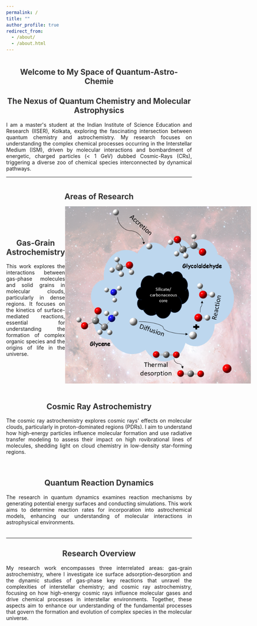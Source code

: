 ```yaml
---
permalink: /
title: ""
author_profile: true
redirect_from: 
  - /about/
  - /about.html
---
```


<style>

  h1 {
    font-size: 1.5em; /* Smaller font size for the main heading */
    margin-top: 40px; /* Space above the heading */
    color: #333;
    text-align: center; /* Center the heading */
  }

  h2 {
    text-align: center; /* Center the subheading */
    color: #333;
  }
  
</style>

<h1 style="text-align: center;">Welcome to My Space of Quantum-Astro-Chemie</h1>
<h2 style="text-align: center;">The Nexus of Quantum Chemistry and Molecular Astrophysics</h2>

<p style="text-align: justify;">
    I am a master's student at the Indian Institute of Science Education and Research (IISER), Kolkata, exploring the fascinating intersection between quantum chemistry and astrochemistry. My research focuses on understanding the complex chemical processes occurring in the Interstellar Medium (ISM), driven by molecular interactions and bombardment of energetic, charged particles (< 1 GeV) dubbed Cosmic-Rays (CRs), triggering a diverse zoo of chemical species interconnected by dynamical pathways.
</p>
      
---

<style>
  .research-section {
    display: flex;
    align-items: center;
    margin-bottom: 20px;
  }

   .research-section {
    display: flex;
    align-items: center;
    margin-bottom: 20px;
  }

  .research-section div {
    flex-grow: 1;
  }

  /* Media query for mobile devices */
  @media (max-width: 768px) {
    .research-section {
      flex-direction: column;
      align-items: flex-start;
    }

    .research-section img {
      width: 80%;
      margin: 0 0 10px 0;
    }
  }
</style>

<h1 style="text-align: center;">Areas of Research</h1>

<!-- Gas-Grain Astrochemistry Section -->
<div class="research-section">
  <div>
    <h2>Gas-Grain Astrochemistry</h2>
    <p style="text-align: justify;"> This work explores the interactions between gas-phase molecules and solid grains in molecular clouds, particularly in dense regions. It focuses on the kinetics of surface-mediated reactions, essential for understanding the formation of complex organic species and the origins of life in the universe.</p>
  </div>
  <img src="/images/gas-grain.PNG" alt="Gas-Grain Astrochemistry">
</div>

<!-- Cosmic Ray Astrochemistry Section -->
<div class="research-section">
  <div>
    <h2>Cosmic Ray Astrochemistry</h2>
    <p style="text-align: justify;"> The cosmic ray astrochemistry explores cosmic rays' effects on molecular clouds, particularly in proton-dominated regions (PDRs). I aim to understand how high-energy particles influence molecular formation and use radiative transfer modeling to assess their impact on high rovibrational lines of molecules, shedding light on cloud chemistry in low-density star-forming regions.</p>
  </div>
</div>

<!-- Quantum Reaction Dynamics Section -->
<div class="research-section">
  <div>
    <h2>Quantum Reaction Dynamics</h2>
    <p style="text-align: justify;"> The research in quantum dynamics examines reaction mechanisms by generating potential energy surfaces and conducting simulations. This work aims to determine reaction rates for incorporation into astrochemical models, enhancing our understanding of molecular interactions in astrophysical environments.</p>
  </div>
  <!-- <img src="/images/rd.png" alt="Quantum Dynamics"> -->
</div>

---

## Research Overview
<p style="text-align: justify;"> My research work encompasses three interrelated areas: gas-grain astrochemistry, where I investigate ice surface adsorption-desorption and the  dynamic studies of gas-phase key reactions that unravel the complexities of interstellar chemistry; and cosmic ray astrochemistry, focusing on how high-energy cosmic rays influence molecular gases and drive chemical processes in interstellar environments. Together, these aspects aim to enhance our understanding of the fundamental processes that govern the formation and evolution of complex species in the molecular universe.




